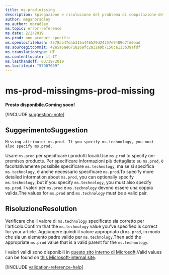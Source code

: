 ```yaml
---
title: ms-prod-missing
description: Spiegazione e risoluzione del problema di compilazione della documentazione ms-prod-missing
author: meganbradley
ms.author: mbradley
ms.topic: error-reference
ms.date: 2/2/2019
ms.prod: non-product-specific
ms.openlocfilehash: 2578ab47dab315a446529d24357e9489d7fd0bad
ms.sourcegitcommit: 42e5a6ae071826afc2a32a9b7150ca113b39afdf
ms.translationtype: HT
ms.contentlocale: it-IT
ms.lasthandoff: 03/19/2019
ms.locfileid: "57987699"
---
```

# <a name="ms-prod-missing"></a><span data-ttu-id="ba342-103">ms-prod-missing</span><span class="sxs-lookup"><span data-stu-id="ba342-103">ms-prod-missing</span></span>

<span data-ttu-id="ba342-104">**Presto disponibile.**</span><span class="sxs-lookup"><span data-stu-id="ba342-104">**Coming soon!**</span></span>

[!INCLUDE [suggestion-note](includes/suggestion-note.md)]

## <a name="suggestion"></a><span data-ttu-id="ba342-105">Suggerimento</span><span class="sxs-lookup"><span data-stu-id="ba342-105">Suggestion</span></span>

`Missing attribute: ms.prod. If you specify ms.technology, you must also specify ms.prod.`

<span data-ttu-id="ba342-106">Usare `ms.prod` per specificare i prodotti locali.</span><span class="sxs-lookup"><span data-stu-id="ba342-106">Use `ms.prod` to specify on-premises products.</span></span> <span data-ttu-id="ba342-107">Per specificare informazioni più dettagliate su `ms.prod`, è facoltativamente possibile specificare `ms.technology`, ma se si specifica `ms.technology`, è anche necessario specificare `ms.prod`.</span><span class="sxs-lookup"><span data-stu-id="ba342-107">To specify more detailed information about `ms.prod`, you can optionally specify `ms.technology`, but if you specify `ms.technology`, you must also specify `ms.prod`.</span></span> <span data-ttu-id="ba342-108">I valori per `ms.prod` e `ms.technology` devono essere una coppia valida.</span><span class="sxs-lookup"><span data-stu-id="ba342-108">The values for `ms.prod` and `ms.technology` must be a valid pair.</span></span>

## <a name="resolution"></a><span data-ttu-id="ba342-109">Risoluzione</span><span class="sxs-lookup"><span data-stu-id="ba342-109">Resolution</span></span>

<span data-ttu-id="ba342-110">Verificare che il valore di `ms.technology` specificato sia corretto per l'articolo.</span><span class="sxs-lookup"><span data-stu-id="ba342-110">Confirm that the `ms.technology` value you've specified is correct for your article.</span></span> <span data-ttu-id="ba342-111">Aggiungere quindi il valore appropriato di `ms.prod`, in modo che sia un elemento padre valido per `ms.technology`.</span><span class="sxs-lookup"><span data-stu-id="ba342-111">Then add the appropriate `ms.prod` value that is a valid parent for the `ms.technology`.</span></span>

<span data-ttu-id="ba342-112">I valori validi sono disponibili in [questo sito interno di Microsoft](https://docsmetadatatool.azurewebsites.net/allowlists).</span><span class="sxs-lookup"><span data-stu-id="ba342-112">Valid values can be found on [this Microsoft-internal site](https://docsmetadatatool.azurewebsites.net/allowlists).</span></span>

<!--make sure to add this file to your includes folder and verify the path-->
[!INCLUDE [validation-reference-help](includes/validation-reference-help.md)]

